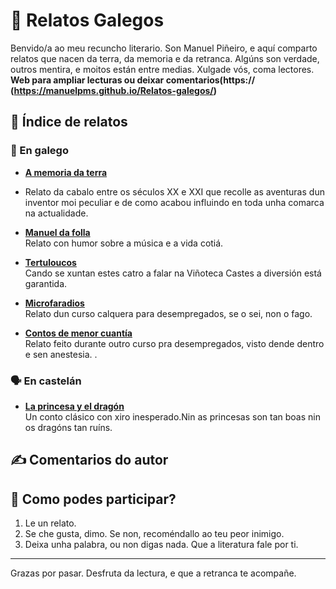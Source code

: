 # 📖 Relatos Galegos

Benvido/a ao meu recuncho literario. Son Manuel Piñeiro, e aquí comparto relatos que nacen da terra, da memoria e da retranca. Algúns son verdade, outros mentira, e moitos están entre medias. Xulgade vós, coma lectores.
 **Web para ampliar lecturas ou deixar comentarios(https:// (https://manuelpms.github.io/Relatos-galegos/)**




## 🧭 Índice de relatos

### 🌿 En galego

- **[A memoria da terra](https://github.com/Manuelpms/Relatos-galegos/blob/main/A%20memoria%20da%20terra.pdf)**
- Relato da cabalo entre os séculos XX e XXI que recolle as aventuras dun inventor moi peculiar e de como acabou influindo en toda unha comarca na actualidade.

- **[Manuel da folla](https://github.com/Manuelpms/Relatos-galegos/blob/main/Manuel%20da%20Folla.pdf)**  
 Relato con humor sobre a música e a vida cotiá.

- **[Tertuloucos](https://github.com/Manuelpms/Relatos-galegos/blob/main/Tertuloucos.pdf)**  
 Cando se xuntan estes catro a falar na Viñoteca Castes a diversión está garantida.

- **[Microfaradios](https://github.com/Manuelpms/Relatos-galegos/blob/main/Microfaradios%20a%2028%20bytes%20e%20medio.pdf)**  
  Relato dun curso calquera para desempregados, se o sei, non o fago.

- **[Contos de menor cuantía](https://github.com/Manuelpms/Relatos-galegos/blob/main/Contos%20de%20menor%20cuant%C3%ADa.pdf)**  
 Relato feito durante outro curso pra desempregados, visto dende dentro e sen anestesia.
.


### 🗣️ En castelán

- **[La princesa y el dragón](https://github.com/Manuelpms/Relatos-galegos/blob/main/La%20princesa%20y%20el%20drag%C3%B3n.pdf)**  
  Un conto clásico con xiro inesperado.Nin as princesas son tan boas nin os dragóns tan ruíns.

## ✍️ Comentarios do autor


## 💬 Como podes participar?

1. Le un relato.
2. Se che gusta, dimo. Se non, recoméndallo ao teu peor inimigo.
3. Deixa unha palabra, ou non digas nada. Que a literatura fale por ti.

---

Grazas por pasar. Desfruta da lectura, e que a retranca te acompañe.
